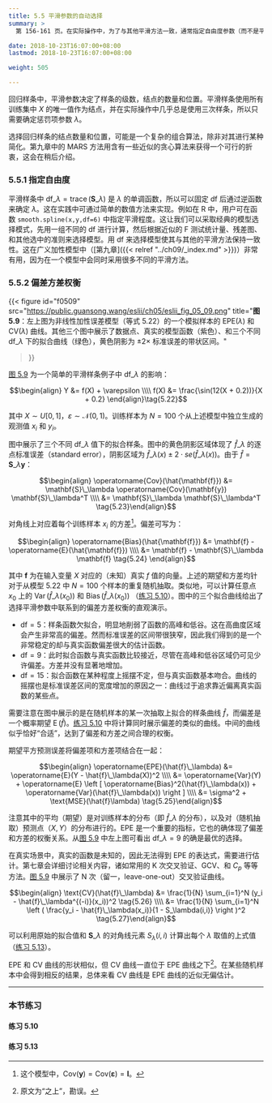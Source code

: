```yaml
---
title: 5.5 平滑参数的自动选择
summary: >
  第 156-161 页。在实际操作中，为了与其他平滑方法一致，通常指定自由度参数（而不是平滑参数）。可通过交叉验证的方法来估计最优的自由度参数。

date: 2018-10-23T16:07:00+08:00
lastmod: 2018-10-23T16:07:00+08:00

weight: 505

---
```


回归样条中，平滑参数决定了样条的级数，结点的数量和位置。平滑样条使用所有训练集中 $X$ 的唯一值作为结点，并在实际操作中几乎总是使用三次样条，所以只需要确定惩罚项参数 $\lambda$。

选择回归样条的结点数量和位置，可能是一个复杂的组合算法，除非对其进行某种简化。第九章中的 MARS 方法用含有一些近似的贪心算法来获得一个可行的折衷，这会在稍后介绍。

### 5.5.1 指定自由度

平滑样条中 $\text{df}\_\lambda=\operatorname{trace}(\mathbf{S}\_\lambda)$ 是 $\lambda$ 的单调函数，所以可以固定 df 后通过逆函数来确定 $\lambda$。这在实践中可通过简单的数值方法来实现。例如在 R 中，用户可在函数 `smooth.spline(x,y,df=6)` 中指定平滑程度。这让我们可以采取经典的模型选择模式，先用一组不同的 df 进行计算，然后根据近似的 F 测试统计量、残差图、和其他选中的准则来选择模型。用 df 来选择模型使其与其他的平滑方法保持一致性。这在广义加性模型中（[第九章]({{< relref "../ch09/_index.md" >}})）非常有用，因为在一个模型中会同时采用很多不同的平滑方法。

### 5.5.2 偏差方差权衡

{{< figure
  id="f0509"
  src="https://public.guansong.wang/eslii/ch05/eslii_fig_05_09.png"
  title="**图 5.9**：左上图为非线性加性误差模型（等式 5.22）的一个模拟样本的 $\text{EPE}(\lambda)$ 和 $\text{CV}(\lambda)$ 曲线。其他三个图中展示了数据点、真实的模型函数（紫色）、和三个不同 $\text{df}\_\lambda$ 下的拟合曲线（绿色），黄色阴影为 $\pm 2\times$ 标准误差的带状区间。"
>}}

[图 5.9](#figure-f0509) 为一个简单的平滑样条例子中 $\text{df}\_\lambda$ 的影响：

$$\begin{align}
Y &= f(X) + \varepsilon \\\\
f(X) &= \frac{\sin(12(X + 0.2))}{X + 0.2}
\end{align}\tag{5.22}$$

其中 $X \sim U[0,1]$，$\varepsilon\sim\mathcal{N}(0,1)$。训练样本为 $N=100$ 个从上述模型中独立生成的观测值 $x_i$ 和 $y_i$。

图中展示了三个不同 $\text{df}\_\lambda$ 值下的拟合样条。图中的黄色阴影区域体现了 $\hat{f}\_\lambda$ 的逐点标准误差（standard error），阴影区域为 $\hat{f}\_\lambda(x)\pm 2\cdot se(\hat{f}\_\lambda(x))$。由于 $\hat{f}=\mathbf{S}\_\lambda\mathbf{y}$：

$$\begin{align} \operatorname{Cov}(\hat{\mathbf{f}})
&= \mathbf{S}\_\lambda \operatorname{Cov}(\mathbf{y}) \mathbf{S}\_\lambda^T \\\\
&= \mathbf{S}\_\lambda \mathbf{S}\_\lambda^T
\tag{5.23}\end{align}$$

对角线上对应着每个训练样本 $x_i$ 的方差[^1]。偏差可写为：

$$\begin{align} \operatorname{Bias}(\hat{\mathbf{f}})
&= \mathbf{f} - \operatorname{E}(\hat{\mathbf{f}}) \\\\
&= \mathbf{f} - \mathbf{S}\_\lambda \mathbf{f} \tag{5.24}
\end{align}$$

其中 $\mathbf{f}$ 为在输入变量 $X$ 对应的（未知）真实 $f$ 值的向量。上述的期望和方差均针对于从模型 5.22 中 $N=100$ 个样本的重复随机抽取。类似地，可以计算任意点 $x_0$ 上的 $\operatorname{Var}(\hat{f}\_\lambda(x_0))$ 和 $\operatorname{Bias}(\hat{f}\_\lambda(x_0))$ （[练习 5.10](#练习-510)）。图中的三个拟合曲线给出了选择平滑参数中联系到的偏差方差权衡的直观演示。

* $\text{df}=5$：样条函数欠拟合，明显地削弱了函数的高峰和低谷。这在高曲度区域会产生非常高的偏差。然而标准误差的区间带很狭窄，因此我们得到的是一个非常稳定的却与真实函数偏差很大的估计函数。
* $\text{df}=9$：此时拟合函数与真实函数比较接近，尽管在高峰和低谷区域仍可见少许偏差。方差并没有显著地增加。
* $\text{df}=15$：拟合函数在某种程度上摇摆不定，但与真实函数基本吻合。曲线的摇摆也是标准误差区间的宽度增加的原因之一：曲线过于追求靠近偏离真实函数的某些点。

需要注意在图中展示的是在随机样本的某一次抽取上拟合的样条曲线 $\hat{f}$，而偏差是一个概率期望 $\operatorname{E}(\hat{f})$。[练习 5.10](#练习-510) 中将计算同时展示偏差的类似的曲线。中间的曲线似乎恰好“合适”，达到了偏差和方差之间合理的权衡。

期望平方预测误差将偏差项和方差项结合在一起：

$$\begin{align} \operatorname{EPE}(\hat{f}\_\lambda)
&= \operatorname{E}(Y - \hat{f}\_\lambda(X))^2 \\\\
&= \operatorname{Var}(Y) + \operatorname{E} \left [
     \operatorname{Bias}^2(\hat{f}\_\lambda(x)) +
     \operatorname{Var}(\hat{f}\_\lambda(x)) \right ] \\\\
&= \sigma^2 + \text{MSE}(\hat{f}\lambda)
\tag{5.25}\end{align}$$

注意其中的平均（期望）是对训练样本的分布（即 $\hat{f}\_\lambda$ 的分布），以及对（随机抽取）预测点（$X,Y$）的分布进行的。EPE 是一个重要的指标，它也的确体现了偏差和方差的权衡关系。从[图 5.9](#figure-f0509) 中左上图可看出 $\text{df}\_\lambda=9$ 的确是最优的选择。

在真实场景中，真实的函数是未知的，因此无法得到 EPE 的表达式，需要进行估计。第七章会详细讨论相关内容，诸如常用的 K 次交叉验证、GCV、和 $C_p$ 等等方法。[图 5.9](#figure-f0509) 中展示了 N 次（留一，leave-one-out）交叉验证曲线。

$$\begin{align} \text{CV}(\hat{f}\_\lambda)
&= \frac{1}{N} \sum_{i=1}^N (y_i - \hat{f}\_\lambda^{(-i)}(x_i))^2 \tag{5.26} \\\\
&= \frac{1}{N} \sum_{i=1}^N \left ( \frac{y_i - \hat{f}\_\lambda(x_i)}{1 - S_\lambda(i,i)} \right )^2
\tag{5.27}\end{align}$$

可以利用原始的拟合值和 $\mathbf{S}\_\lambda$ 的对角线元素 $S_\lambda(i,i)$ 计算出每个 $\lambda$ 取值的上式值（[练习 5.13](#练习-513)）。

EPE 和 CV 曲线的形状相似，但 CV 曲线一直位于 EPE 曲线之下[^2]。在某些随机样本中会得到相反的结果，总体来看 CV 曲线是 EPE 曲线的近似无偏估计。

----------
### 本节练习

#### 练习 5.10

#### 练习 5.13

[^1]: 这个模型中，$\text{Cov}(\mathbf{y}) = \text{Cov}(\mathbf{\varepsilon}) = \mathbf{I}$。
[^2]: 原文为“之上”，勘误。